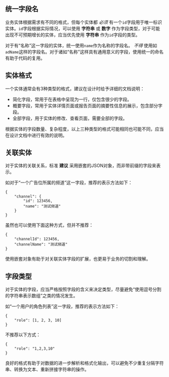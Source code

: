 ## 统一字段名

业务实体根据需求有不同的格式，但每个实体都 *必须* 有一个`id`字段用于唯一标识实体。`id`字段根据实际情况，可以使用 **字符串** 或 **数字** 作为字段类型，对于可能出现不可预期增长的实体，应当优先使用 **字符串** 作为`id`字段的类型。

对于有“名称”这一字段的实体，统一使用`name`作为名称的字段名。 *不得* 使用如`adName`这样的字段名。对于诸如“名称”这样具有通用意义的字段，使用统一的命名有助于代码的复用。

## 实体格式

一个实体通常会有3种类型的格式，建议在设计时给予详细的文档说明：

- 简化字段，常用于在表格中呈现为一行，仅包含很少的字段。
- 概要字段，常用于实体详情页面或报告页面的摘要性信息的展示，包含部分字段。
- 全部字段，用于实体的修改、查看页面，需要全部的字段。

根据实体的字段数量、复杂程度，以上三种类型的格式可能相同也可能不同，应当在设计文档中进行有效的说明。

## 关联实体

对于实体的关联关系，标准 **建议** 采用嵌套的JSON对象，而非带前缀的字段来表示。

如对于“一个广告位所属的频道”这一字段，推荐的表示方法如下：

    {
        "channel": {
            "id": 123456,
            "name": "测试频道"
        }
    }

虽然也可以使用下面这种方式，但并不推荐：

    {
        "channelId": 123456,
        "channelName": "测试频道"
    }

使用嵌套对象有助于对关联实体字段的扩展，也更易于业务的切割和理解。

## 字段类型

对于实体的字段，应当严格按照字段的含义来决定类型，尽量避免“使用逗号分割的字符串表示数组”之类的情况发生。

如“一个用户的角色列表”这一字段，推荐的表示方法如下：

    {
        "role": [1, 2, 3, 10]
    }

不推荐以下方式：

    {
        "role": "1,2,3,10"
    }

良好的格式有助于对数据的进一步解析和格式化输出，可以避免不少重复分隔字符串、转换为文本、重新拼接字符串的操作。